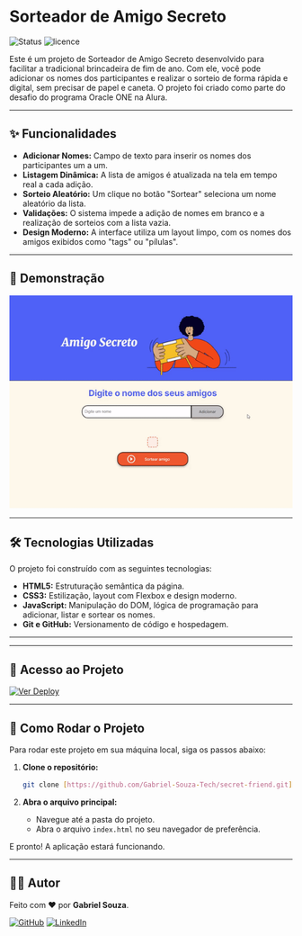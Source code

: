 # Sorteador de Amigo Secreto

![Status](https://img.shields.io/badge/status-concluído-brightgreen)
![licence](https://img.shields.io/badge/licence-MIT-blue)

Este é um projeto de Sorteador de Amigo Secreto desenvolvido para facilitar a tradicional brincadeira de fim de ano. Com ele, você pode adicionar os nomes dos participantes e realizar o sorteio de forma rápida e digital, sem precisar de papel e caneta. O projeto foi criado como parte do desafio do programa Oracle ONE na Alura.

---

## ✨ Funcionalidades

- **Adicionar Nomes:** Campo de texto para inserir os nomes dos participantes um a um.
- **Listagem Dinâmica:** A lista de amigos é atualizada na tela em tempo real a cada adição.
- **Sorteio Aleatório:** Um clique no botão "Sortear" seleciona um nome aleatório da lista.
- **Validações:** O sistema impede a adição de nomes em branco e a realização de sorteios com a lista vazia.
- **Design Moderno:** A interface utiliza um layout limpo, com os nomes dos amigos exibidos como "tags" ou "pílulas".

---

## 📸 Demonstração

![Demonstração do Projeto](assets/secret-friend.gif)

---

## 🛠️ Tecnologias Utilizadas

O projeto foi construído com as seguintes tecnologias:

- **HTML5:** Estruturação semântica da página.
- **CSS3:** Estilização, layout com Flexbox e design moderno.
- **JavaScript:** Manipulação do DOM, lógica de programação para adicionar, listar e sortear os nomes.
- **Git e GitHub:** Versionamento de código e hospedagem.

---

---

## 🚀 Acesso ao Projeto

[![Ver Deploy](https://img.shields.io/badge/Ver%20Deploy-4B69FD?style=for-the-badge)](https://gabriel-souza-tech.github.io/secret-friend/)

---

## 🚀 Como Rodar o Projeto

Para rodar este projeto em sua máquina local, siga os passos abaixo:

1.  **Clone o repositório:**
    ```bash
    git clone [https://github.com/Gabriel-Souza-Tech/secret-friend.git](https://github.com/Gabriel-Souza-Tech/secret-friend.git)
    ```

2.  **Abra o arquivo principal:**
    - Navegue até a pasta do projeto.
    - Abra o arquivo `index.html` no seu navegador de preferência.

E pronto! A aplicação estará funcionando.

---

## 🧑‍💻 Autor

Feito com ❤️ por **Gabriel Souza**.

[![GitHub](https://img.shields.io/badge/GitHub-181717?style=for-the-badge&logo=github&logoColor=white)](https://github.com/Gabriel-Souza-Tech)
[![LinkedIn](https://img.shields.io/badge/LinkedIn-0A66C2?style=for-the-badge&logo=linkedin&logoColor=white)](https://www.linkedin.com/in/gabriel-dos-santos-souza-64010b1ba/)

